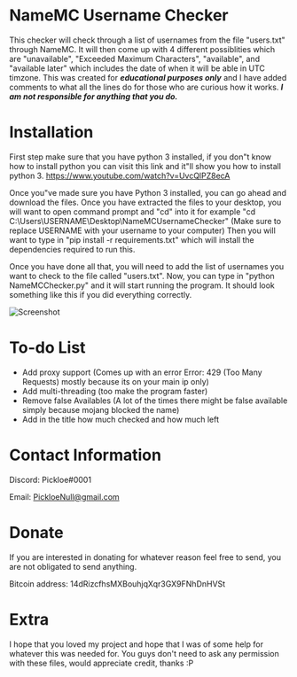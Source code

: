 # NameMC Username Checker
This checker will check through a list of usernames from the file "users.txt" through NameMC. It will then come up with 4 different possiblities which are "unavailable", "Exceeded Maximum Characters", "available", and "available later" which includes the date of when it will be able in UTC timzone. This was created for ***educational purposes only*** and I have added comments to what all the lines do for those who are curious how it works. ***I am not responsible for anything that you do.***

# Installation
First step make sure that you have python 3 installed, if you don"t know how to install python you can visit this link and it"ll show you how to install python 3. https://www.youtube.com/watch?v=UvcQlPZ8ecA

Once you"ve made sure you have Python 3 installed, you can go ahead and download the files. Once you have extracted the files to your desktop, you will want to open command prompt and "cd" into it for example "cd C:\Users\USERNAME\Desktop\NameMCUsernameChecker" (Make sure to replace USERNAME with your username to your computer) Then you will want to type in "pip install -r requirements.txt" which will install the dependencies required to run this.

Once you have done all that, you will need to add the list of usernames you want to check to the file called "users.txt". Now, you can type in "python NameMCChecker.py" and it will start running the program. It should look something like this if you did everything correctly. 

![Screenshot](https://i.imgur.com/Rnwo7NR.png)

# To-do List
 - Add proxy support (Comes up with an error Error: 429 (Too Many Requests) mostly because its on your main ip only)
 - Add multi-threading (too make the program faster)
 - Remove false Availables (A lot of the times there might be false available simply because mojang blocked the name)
 - Add in the title how much checked and how much left

# Contact Information
Discord: Pickloe#0001

Email: PickloeNull@gmail.com

# Donate
If you are interested in donating for whatever reason feel free to send, you are not obligated to send anything.

Bitcoin address: 14dRizcfhsMXBouhjqXqr3GX9FNhDnHVSt

# Extra
I hope that you loved my project and hope that I was of some help for whatever this was needed for. You guys don't need to ask any permission with these files, would appreciate credit, thanks :P

